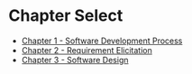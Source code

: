 # Chapter Select
* [Chapter 1 - Software Development Process](01_Software_Development_Process.md)
* [Chapter 2 - Requirement Elicitation](02_Requirement_Elicitation.md)
* [Chapter 3 - Software Design](03_Software_Design.md)
